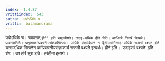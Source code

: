 ```yaml
---
index:  1.4.87
vrittiindex:  543
sutra:  उपोऽधिके च
vritti:  balamanorama 
---
```


उपोऽधिके च। चकारात् `हीने' इति समुच्चीयते। तदाह-अधिके हीने चेति। आधिक्ये निकर्षे चेत्यर्थः। प्राक्संज्ञमिति। प्रागुक्तकर्मप्रवचनीयसंज्ञकमित्यर्थः। अधिके संज्ञाविधानं न द्वितीयार्थमित्याह-अधिके सप्तमी वक्ष्यत इति `यस्मादधिक'मित्यनेन कर्मप्रवचनीयसंज्ञाकार्यं सप्तमी वक्ष्यते इत्यर्थः। हीने इति। `उदाहरणं वक्ष्यते' इति शेषः। उप हरिं सुरा इति। हरेर्हीना इत्यर्थः।

